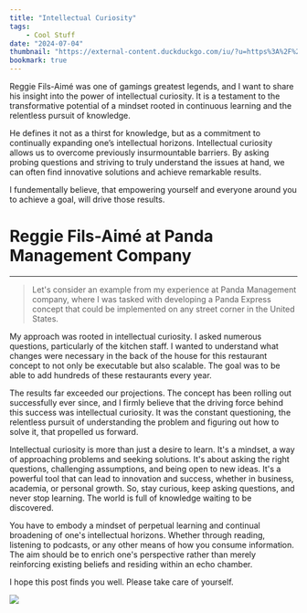 ```yaml
---
title: "Intellectual Curiosity"
tags:
    - Cool Stuff
date: "2024-07-04"
thumbnail: "https://external-content.duckduckgo.com/iu/?u=https%3A%2F%2Fbusiness.cornell.edu%2Fwp-content%2Fuploads%2Fsites%2F2%2F2019%2F10%2Freggie-featured-2.jpg&f=1&nofb=1&ipt=7babdf8593a1de1772dc05ca1caff7419d2e51b1125a0952a0700b3f232da302&ipo=images"
bookmark: true
---
```


Reggie Fils-Aimé was one of gamings greatest legends, and I want to share his insight into the power of intellectual curiosity. It is a testament to the transformative potential of a mindset rooted in continuous learning and the relentless pursuit of knowledge.

He defines it not as a thirst for knowledge, but as a commitment to continually expanding one’s intellectual horizons. Intellectual curiosity allows us to overcome previously insurmountable barriers. By asking probing questions and striving to truly understand the issues at hand, we can often find innovative solutions and achieve remarkable results.

I fundementally believe, that empowering yourself and everyone around you to achieve a goal, will drive those results.

# Reggie Fils-Aimé at Panda Management Company
***
>Let's consider an example from my experience at Panda Management company, where I was tasked with developing a Panda Express concept that could be implemented on any street corner in the United States.
>
My approach was rooted in intellectual curiosity. I asked numerous questions, particularly of the kitchen staff. I wanted to understand what changes were necessary in the back of the house for this restaurant concept to not only be executable but also scalable. The goal was to be able to add hundreds of these restaurants every year.
>
The results far exceeded our projections. The concept has been rolling out successfully ever since, and I firmly believe that the driving force behind this success was intellectual curiosity. It was the constant questioning, the relentless pursuit of understanding the problem and figuring out how to solve it, that propelled us forward.
>
Intellectual curiosity is more than just a desire to learn. It's a mindset, a way of approaching problems and seeking solutions. It's about asking the right questions, challenging assumptions, and being open to new ideas. It's a powerful tool that can lead to innovation and success, whether in business, academia, or personal growth. So, stay curious, keep asking questions, and never stop learning. The world is full of knowledge waiting to be discovered.
>
You have to embody a mindset of perpetual learning and continual broadening of one's intellectual horizons. Whether through reading, listening to podcasts, or any other means of how you consume information. The aim should be to enrich one's perspective rather than merely reinforcing existing beliefs and residing within an echo chamber.


I hope this post finds you well. Please take care of yourself.

![](https://cdn.discordapp.com/attachments/1064006615889612861/1251756232046280755/image0.jpg?ex=66882016&is=6686ce96&hm=026ea8ca2b7b0d3e92848af98ab132fe533dbb468534712b3a6c1d92ac03759e&)
